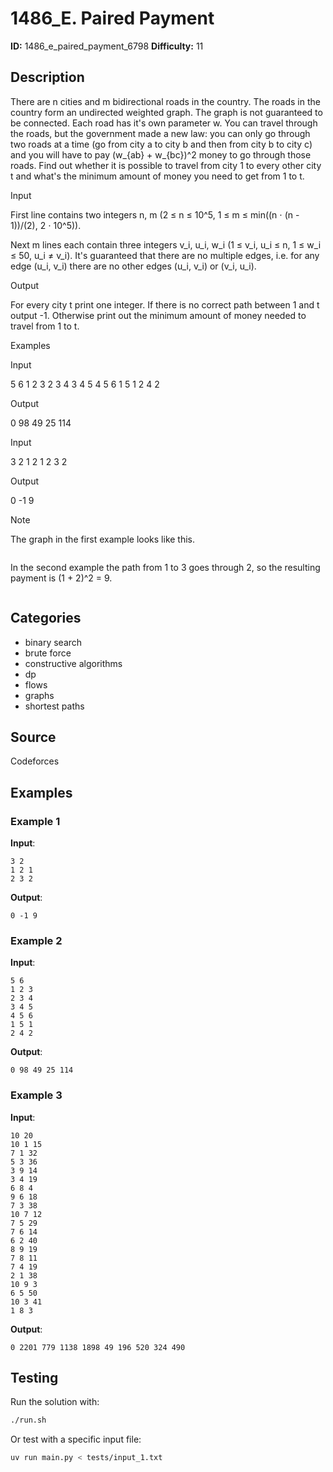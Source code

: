 # 1486_E. Paired Payment

**ID:** 1486_e_paired_payment_6798
**Difficulty:** 11

## Description

There are n cities and m bidirectional roads in the country. The roads in the country form an undirected weighted graph. The graph is not guaranteed to be connected. Each road has it's own parameter w. You can travel through the roads, but the government made a new law: you can only go through two roads at a time (go from city a to city b and then from city b to city c) and you will have to pay (w_{ab} + w_{bc})^2 money to go through those roads. Find out whether it is possible to travel from city 1 to every other city t and what's the minimum amount of money you need to get from 1 to t.

Input

First line contains two integers n, m (2 ≤ n ≤ 10^5, 1 ≤ m ≤ min((n ⋅ (n - 1))/(2), 2 ⋅ 10^5)).

Next m lines each contain three integers v_i, u_i, w_i (1 ≤ v_i, u_i ≤ n, 1 ≤ w_i ≤ 50, u_i ≠ v_i). It's guaranteed that there are no multiple edges, i.e. for any edge (u_i, v_i) there are no other edges (u_i, v_i) or (v_i, u_i).

Output

For every city t print one integer. If there is no correct path between 1 and t output -1. Otherwise print out the minimum amount of money needed to travel from 1 to t.

Examples

Input


5 6
1 2 3
2 3 4
3 4 5
4 5 6
1 5 1
2 4 2


Output


0 98 49 25 114

Input


3 2
1 2 1
2 3 2


Output


0 -1 9

Note

The graph in the first example looks like this.

<image>

In the second example the path from 1 to 3 goes through 2, so the resulting payment is (1 + 2)^2 = 9.

<image>

## Categories

- binary search
- brute force
- constructive algorithms
- dp
- flows
- graphs
- shortest paths

## Source

Codeforces

## Examples

### Example 1

**Input**:
```
3 2
1 2 1
2 3 2
```

**Output**:
```
0 -1 9
```

### Example 2

**Input**:
```
5 6
1 2 3
2 3 4
3 4 5
4 5 6
1 5 1
2 4 2
```

**Output**:
```
0 98 49 25 114
```

### Example 3

**Input**:
```
10 20
10 1 15
7 1 32
5 3 36
3 9 14
3 4 19
6 8 4
9 6 18
7 3 38
10 7 12
7 5 29
7 6 14
6 2 40
8 9 19
7 8 11
7 4 19
2 1 38
10 9 3
6 5 50
10 3 41
1 8 3
```

**Output**:
```
0 2201 779 1138 1898 49 196 520 324 490
```


## Testing

Run the solution with:

```bash
./run.sh
```

Or test with a specific input file:

```bash
uv run main.py < tests/input_1.txt
```
